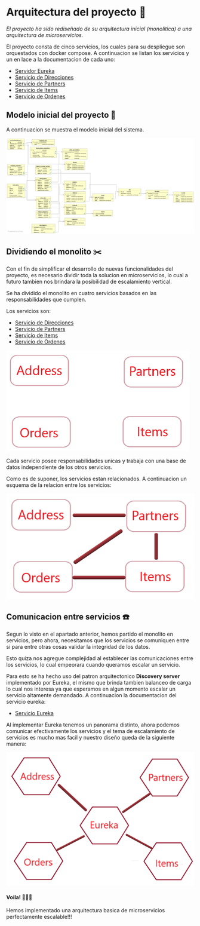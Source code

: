 # Arquitectura del proyecto 📏

_El proyecto ha sido rediseñado de su arquitectura inicial (monolitica) a una arquitectura de microservicios._

El proyecto consta de cinco servicios, los cuales para su despliegue son orquestados con docker compose. A continuacion se listan los servicios y un en lace a la documentacion de cada uno:

* [Servidor Eureka](/eureka-server/README.md)
* [Servicio de Direcciones](/address-service/README.md)
* [Servicio de Partners](/partners-service/README.md)
* [Servicio de Items](/items-service/README.md)
* [Servicio de Ordenes](/orders-service/README.md)

## Modelo inicial del proyecto 👴

A continuacion se muestra el modelo inicial del sistema.

![Modelo antiguo](/old_model.jpg)

## Dividiendo el monolito ✂️

Con el fin de simplificar el desarrollo de nuevas funcionalidades del proyecto, es necesario dividir toda la solucion en microservicios, lo cual a futuro tambien nos brindara la posibilidad de escalamiento vertical.

Se ha dividido el monolito en cuatro servicios basados en las responsabilidades que cumplen.

Los servicios son: 

* [Servicio de Direcciones](/address-service/README.md)
* [Servicio de Partners](/partners-service/README.md)
* [Servicio de Items](/items-service/README.md)
* [Servicio de Ordenes](/orders-service/README.md)

![Servicios](/Services.png)

Cada servicio posee responsabilidades unicas y trabaja con una base de datos independiente de los otros servicios.

Como es de suponer, los servicios estan relacionados. A continuacion un esquema de la relacion entre los servicios:

![Relaciones](/service_dependences.png)


## Comunicacion entre servicios ☎️

Segun lo visto en el apartado anterior, hemos partido el monolito en servicios, pero ahora, necesitamos que los servicios se comuniquen entre si para entre otras cosas validar la integridad de los datos.

Esto quiza nos agregue complejidad al establecer las comunicaciones entre los servicios, lo cual empeorara cuando queramos escalar un servicio.

Para esto se ha hecho uso del patron arquitectonico **Discovery server** implementado por Eureka, el mismo que brinda tambien balanceo de carga lo cual nos interesa ya que esperamos en algun momento escalar un servicio altamente demandado.
A continuacion la documentacion del servicio eureka:

* [Servicio Eureka](/eureka-server/README.md)

Al implementar Eureka tenemos un panorama distinto, ahora podemos comunicar efectivamente los servicios y el tema de escalamiento de servicios es mucho mas facil y nuestro diseño queda de la siguiente manera:

![Services](/service_discovery.png)

#### Voila! 🎉🎉🎉

Hemos implementado una arquitectura basica de microservicios perfectamente escalable!!!
